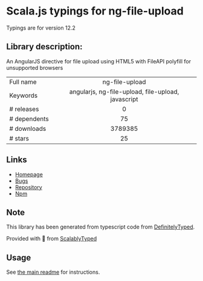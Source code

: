 
# Scala.js typings for ng-file-upload

Typings are for version 12.2

## Library description:
An AngularJS directive for file upload using HTML5 with FileAPI polyfill for unsupported browsers

|                    |                 |
| ------------------ | :-------------: |
| Full name          | ng-file-upload |
| Keywords           | angularjs, ng-file-upload, file-upload, javascript |
| # releases         | 0 |
| # dependents       | 75 |
| # downloads        | 3789385 |
| # stars            | 25 |

## Links
- [Homepage](https://github.com/danialfarid/ng-file-upload)
- [Bugs](https://github.com/danialfarid/ng-file-upload/issues)
- [Repository](https://github.com/danialfarid/ng-file-upload)
- [Npm](https://www.npmjs.com/package/ng-file-upload)
    


## Note
This library has been generated from typescript code from [DefinitelyTyped](https://definitelytyped.org).

Provided with :purple_heart: from [ScalablyTyped](https://github.com/oyvindberg/ScalablyTyped)

## Usage
See [the main readme](../../readme.md) for instructions.


